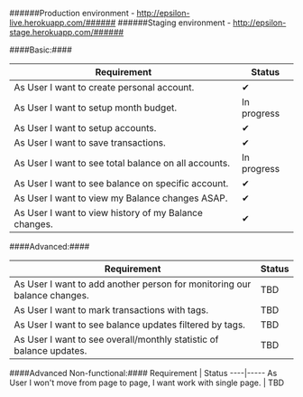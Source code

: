 ######Production environment - http://epsilon-live.herokuapp.com/######
######Staging environment - http://epsilon-stage.herokuapp.com/######

####Basic:####

Requirement | Status
----|-----
As User I want to create personal account. | &#10004;
As User I want to setup month budget. | In progress
As User I want to setup accounts. | &#10004;
As User I want to save transactions. | &#10004;
As User I want to see total balance on all accounts. | In progress
As User I want to see balance on specific account. | &#10004;
As User I want to view my Balance changes ASAP. | &#10004;
As User I want to view history of my Balance changes. | &#10004;

####Advanced:####

Requirement | Status
----|-----
As User I want to add another person for monitoring our balance changes. | TBD
As User I want to mark transactions with tags. | TBD
As User I want to see balance updates filtered by tags. | TBD
As User I want to see overall/monthly statistic of balance updates. | TBD

####Advanced Non-functional:####
Requirement | Status
----|-----
As User I won't move from page to page, I want work with single page. | TBD
